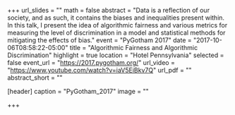 +++
url_slides = ""
math = false
abstract = "Data is a reflection of our society, and as such, it contains the biases and inequalities present within. In this talk, I present the idea of algorithmic fairness and various metrics for measuring the level of discrimination in a model and statistical methods for mitigating the effects of bias."
event = "PyGotham 2017"
date = "2017-10-06T08:58:22-05:00"
title = "Algorithmic Fairness and Algorithmic Discrimination"
highlight = true
location = "Hotel Pennsylvania"
selected = false
event_url = "https://2017.pygotham.org/"
url_video = "https://www.youtube.com/watch?v=iaV5EiBkv7Q"
url_pdf = ""
abstract_short = ""

[header]
  caption = "PyGotham_2017"
  image = ""

+++

